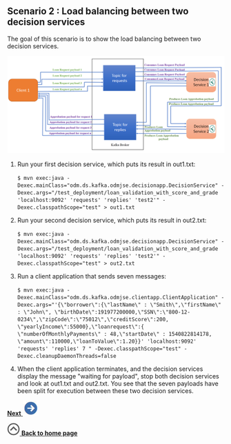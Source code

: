 ## Scenario 2 :  Load balancing between two decision services

The goal of this scenario is to show the load balancing between two decision services.

![use case 2](../../docs/images/usecase2.png)

1. Run your first decision service, which puts its result in out1.txt:

    `
$ mvn exec:java -Dexec.mainClass="odm.ds.kafka.odmjse.decisionapp.DecisionService" -Dexec.args="/test_deployment/loan_validation_with_score_and_grade 'localhost:9092' 'requests' 'replies' 'test2'" -Dexec.classpathScope="test" > out1.txt
    `

2. Run your second decision service, which puts its result in out2.txt:

    `
$ mvn exec:java -Dexec.mainClass="odm.ds.kafka.odmjse.decisionapp.DecisionService" -Dexec.args="/test_deployment/loan_validation_with_score_and_grade 'localhost:9092' 'requests' 'replies' 'test2'" -Dexec.classpathScope="test" > out2.txt
    `
 
3. Run a client application that sends seven messages:

    `
$ mvn exec:java -Dexec.mainClass="odm.ds.kafka.odmjse.clientapp.ClientApplication" -Dexec.args="'{\"borrower\":{\"lastName\" : \"Smith\",\"firstName\" : \"John\", \"birthDate\":191977200000,\"SSN\":\"800-12-0234\",\"zipCode\":\"75012\",\"creditScore\":200,
 \"yearlyIncome\":55000},\"loanrequest\":{ \"numberOfMonthlyPayments\" : 48,\"startDate\" : 1540822814178, \"amount\":110000,\"loanToValue\":1.20}}' 'localhost:9092' 'requests' 'replies' 7 " -Dexec.classpathScope="test" -Dexec.cleanupDaemonThreads=false
     `

4. When the client application terminates, and the decision services display the message "waiting for payload", stop both decision services and look at out1.txt and out2.txt. You see that the seven payloads have been split for execution between these two decision services.

[**Next** ![""](../../docs/images/next.jpg)](../../docs/chapters/subscenario3.md)

[![""](../../docs/images/home.jpg) **Back to home page**](../../Readme.md)
